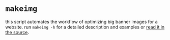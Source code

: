 # `makeimg`

this script automates the workflow of optimizing big banner images for a
website. run `makeimg -h` for a detailed description and examples or [read it
in the source](/blob/master/makeimg#L6).
